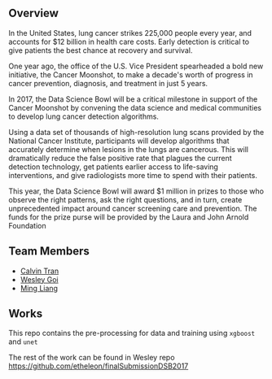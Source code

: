 ## Overview
In the United States, lung cancer strikes 225,000 people every year, and accounts for $12 billion in health care costs. Early detection is critical to give patients the best chance at recovery and survival.

One year ago, the office of the U.S. Vice President spearheaded a bold new initiative, the Cancer Moonshot, to make a decade's worth of progress in cancer prevention, diagnosis, and treatment in just 5 years.

In 2017, the Data Science Bowl will be a critical milestone in support of the Cancer Moonshot by convening the data science and medical communities to develop lung cancer detection algorithms.

Using a data set of thousands of high-resolution lung scans provided by the National Cancer Institute, participants will develop algorithms that accurately determine when lesions in the lungs are cancerous. This will dramatically reduce the false positive rate that plagues the current detection technology, get patients earlier access to life-saving interventions, and give radiologists more time to spend with their patients.

This year, the Data Science Bowl will award $1 million in prizes to those who observe the right patterns, ask the right questions, and in turn, create unprecedented impact around cancer screening care and prevention. The funds for the prize purse will be provided by the Laura and John Arnold Foundation

## Team Members
- [Calvin Tran](https://github.com/canhtran/)
- [Wesley Goi](https://github.com/etheleon)
- [Ming Liang](https://github.com/Neoanarika/)

## Works
This repo contains the pre-processing for data and training using `xgboost` and `unet`

The rest of the work can be found in Wesley repo https://github.com/etheleon/finalSubmissionDSB2017
